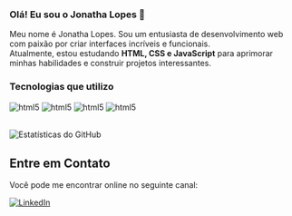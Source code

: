 
### Olá! Eu sou o Jonatha Lopes 🚀

<p>Meu nome é Jonatha Lopes. Sou um entusiasta de desenvolvimento web com paixão por criar interfaces incríveis e funcionais.<br>Atualmente, estou estudando <strong>HTML, CSS e JavaScript</strong> para aprimorar minhas habilidades e construir projetos interessantes.</p>

### Tecnologias que utilizo
<div>

<img align="center" alt="html5" src="https://img.shields.io/badge/HTML5-E34F26?style=for-the-badge&logo=html5&logoColor=white"/>

<img align="center" alt="html5" src="https://img.shields.io/badge/CSS3-1572B6?style=for-the-badge&logo=css3&logoColor=white"/>

<img align="center" alt="html5" src="https://img.shields.io/badge/JavaScript-F7DF1E?style=for-the-badge&logo=javascript&logoColor=black"/>

<img align="center" alt="html5" src="https://img.shields.io/badge/Tailwind_CSS-38B2AC?style=for-the-badge&logo=tailwind-css&logoColor=white"/>

</div>

<br>

![Estatísticas do GitHub](https://github-readme-stats.vercel.app/api?username=jonathaalopes&show_icons=true)

## Entre em Contato

Você pode me encontrar online no seguinte canal:

[![LinkedIn](https://img.shields.io/badge/LinkedIn-0077B5?style=for-the-badge&logo=linkedin&logoColor=white)](www.linkedin.com/in/jonatha-lopes-192a86301)
